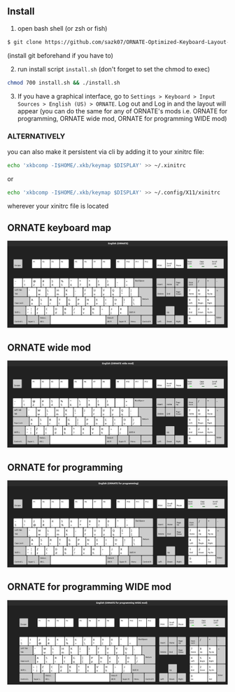 ## Install

1. open bash shell (or zsh or fish)
```bash
$ git clone https://github.com/sazk07/ORNATE-Optimized-Keyboard-Layout-Project.git
```
(install git beforehand if you have to)

2. run install script `install.sh` (don't forget to set the chmod to exec)
```bash
chmod 700 install.sh && ./install.sh
```

3. If you have a graphical interface, go to `Settings > Keyboard > Input Sources > English (US) > ORNATE`. Log out and Log in and the layout will appear (you can do the same for any of ORNATE's mods i.e. ORNATE for programming, ORNATE wide mod, ORNATE for programming WIDE mod)

### ALTERNATIVELY

you can also make it persistent via cli by adding it to your xinitrc file:

```bash
echo 'xkbcomp -I$HOME/.xkb/keymap $DISPLAY' >> ~/.xinitrc
```
or

```bash
echo 'xkbcomp -I$HOME/.xkb/keymap $DISPLAY' >> ~/.config/X11/xinitrc
```
wherever your xinitrc file is located

## ORNATE keyboard map

![ORNATE Keyboard map](./img/ORNATE.jpg)

## ORNATE wide mod

![ORNATE wide mod](./img/ORNATE%20wide%20mod.jpg)

## ORNATE for programming

![ORNATE for programming](./img/ORNATE%20for%20programming.jpg)

## ORNATE for programming WIDE mod

![ORNATE for programming WIDE mod](./img/ORNATE%20for%20programming%20WIDE%20mod.jpg)
